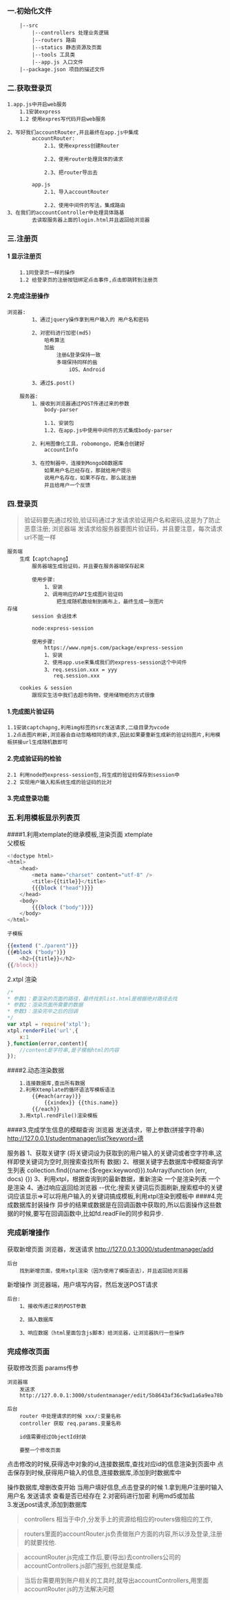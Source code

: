 ### 一.初始化文件
```
    |--src
		|--controllers 处理业务逻辑
		|--routers 路由
		|--statics 静态资源及页面
		|--tools 工具类
		|--app.js 入口文件
    |--package.json 项目的描述文件
```
### 二.获取登录页

```
1.app.js中开启web服务
    1.1安装express
    1.2 使用expres写代码开启web服务

2、写好我们accountRouter,并且最终在app.js中集成
		accountRouter:
			2.1、使用express创建Router
			
			2.2、使用router处理具体的请求
			
			2.3、把router导出去
			
	    app.js
			2.1、导入accountRouter
			
			2.2、使用中间件的写法，集成路由
3、在我们的accountController中处理具体路基
		去读取服务器上面的login.html并且返回给浏览器
```

### 三.注册页

#### 1 显示注册页
```
	1.1同登录页一样的操作
	1.2 给登录页的注册按钮绑定点击事件,点击即跳转到注册页
```
#### 2.完成注册操作
```
浏览器:
		1、通过jquery操作拿到用户输入的 用户名和密码
		
		2、对密码进行加密(md5)
			哈希算法
			加盐
				注册&登录保持一致
				多端保持同样的盐
					iOS、Android
		
		3、通过$.post()
```
```	
	服务器:
		1、接收到浏览器通过POST传递过来的参数
			body-parser
			
			1.1、安装包
			1.2、在app.js中使用中间件的方式集成body-parser
			
		2、利用图像化工具，robomongo，把集合创建好
			accountInfo
			
		3、在控制器中，连接到MongoDB数据库
			如果用户名已经存在，那就给用户提示
			说用户名存在，如果不存在，那么就注册
			并且给用户一个反馈
```
### 四.登录页
>验证码要先通过校验,验证码通过才发请求验证用户名和密码,这是为了防止恶意注册;
	浏览器端
		发请求给服务器要图片验证码，并且要注意，每次请求
		url不能一样
	
	服务端
		生成【captchapng】
			服务器端生成验证码，并且要在服务器端保存起来
			
			使用步骤:
				1、安装
				2、调用响应的API生成图片验证码
					把生成随机数绘制到画布上，最终生成一张图片
	存储
			session 会话技术
			
			node:express-session
			
			使用步骤:
				https://www.npmjs.com/package/express-session
				1、安装
				2、使用app.use来集成我们的express-session这个中间件
				3、req.session.xxx = yyy
				   req.session.xxx
				
		cookies & session
			跟现实生活中我们去超市购物，使用储物柜的方式很像			
#### 1.完成图片验证码
	1.1安装captchapng,利用img标签的src发送请求,二级目录为vcode
	1.2点击图片刷新,浏览器会自动忽略相同的请求,因此如果要重新生成新的验证码图片,利用模板拼接url生成随机数即可
#### 2.完成验证码的检验
	2.1 利用node的express-session包,将生成的验证码保存到session中
	2.2 实现用户输入和系统生成的验证码的比对

#### 3.完成登录功能

### 五.利用模板显示列表页

####1.利用xtemplate的继承模板,渲染页面
	xtemplate  
	父模板
```js	
<!doctype html>
<html>
    <head>
        <meta name="charset" content="utf-8" />
        <title>{{title}}</title>
        {{{block ("head")}}}
    </head>
    <body>
        {{{block ("body")}}}
    </body>
</html>
```
	子模板
```js	
{{extend ("./parent")}}
{{#block ("body")}}
    <h2>{{title}}</h2>
{{/block}}
```
2.xtpl 渲染
```js
/*
* 参数1：要渲染的页面的路径，最终找到list.html是根据绝对路径去找
* 参数2：渲染页面所需要的数据
* 参数3：渲染完毕之后的回调
*/
var xtpl = require('xtpl');
xtpl.renderFile('url',{
	x:1
},function(error,content){
	//content是字符串,是子模板html的内容
});
```
####2.动态渲染数据
```txt
	1.连接数据库,查出所有数据
	2.利用Xtemplate的循环语法写模板语法
		{{#each(array)}}
		    {{xindex}} {{this.name}}
		{{/each}}
	3.用xtpl.rendFile()渲染模板
```
####3.完成学生信息的模糊查询
浏览器
	发送请求，带上参数(拼接字符串)
	http://127.0.0.1/studentmanager/list?keyword=德

服务器
	1、获取关键字
	(将关键词设为获取到的用户输入的关键词或者空字符串,这样即使关键词为空时,则搜索查找所有 数据) 
	2、根据关键字去数据库中模糊查询学生列表
	  collection.find({name:{$regex:keyword}}).toArray(function (err, docs) {})
	3、利用xtpl，根据查询到的最新数据，重新渲染
		一个是渲染列表
		一个是渲染
	4、通过响应返回给浏览器
--优化:搜索关键词后页面刷新,搜索框中的关键词应该显示=>可以将用户输入的关键词搞成模板,利用xtpl渲染到模板中
####4.完成数据库封装操作
异步的结果或数据是在回调函数中获取的,所以后面操作这些数据的时候,要写在回调函数中,比如fd.readFile的同步和异步.

### 完成新增操作
获取新增页面
	浏览器，发送请求
		http://127.0.0.1:3000/studentmanager/add

	后台
		找到新增页面，使用xtpl渲染（因为使用了模版语法），并且返回给浏览器

新增操作
	浏览器端，用户填写内容，然后发送POST请求
	
	后台:
		1、接收传递过来的POST参数
		
		2、插入数据库
		
		3、响应数据（html里面包含js脚本）给浏览器，让浏览器执行一些操作

### 完成修改页面
获取修改页面
	params传参
	
	浏览器端
		发送求 
		http://127.0.0.1:3000/studentmanager/edit/5b8643af36c9ad1a6a9ea78b
		
	后台
		router 中处理请求的时候	xxx/:变量名称
		controller 获取 req.params.变量名称
		
		id值需要经过ObjectId封装
		
		要整一个修改页面
点击修改的时候,获得选中对象的id,连接数据库,查找对应id的信息渲染到页面中
点击保存到时候,获得用户输入的信息,连接数据库,添加到时数据库中












操作数据库,增删改查开始
当用户填好信息,点击登录的时候
1.拿到用户注册时输入用户名 发送请求 查看是否已经存在
2.对密码进行加密 利用md5或加盐	
3.发送post请求,添加到数据库


















> controllers 相当于中介,分发手上的资源给相应的routers做相应的工作,

>routers里面的accountRouter.js负责做账户方面的内容,所以涉及登录,注册的就要找他.

>accountRouter.js完成工作后,要(导出)去controllers公司的accountControllers.js部门报到,也就是集成.

>当后台需要用到账户相关的工具时,就导出accountControllers,用里面accountRouter.js的方法解决问题